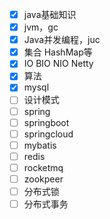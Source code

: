 
- [x] java基础知识
- [x] jvm，gc
- [x] Java并发编程，juc
- [x] 集合 HashMap等 
- [x] IO BIO NIO Netty
- [x] 算法
- [x] mysql
- [ ] 设计模式
- [ ] spring
- [ ] springboot
- [ ] springcloud
- [ ] mybatis
- [ ] redis
- [ ] rocketmq
- [ ] zookpeer
- [ ] 分布式锁
- [ ] 分布式事务